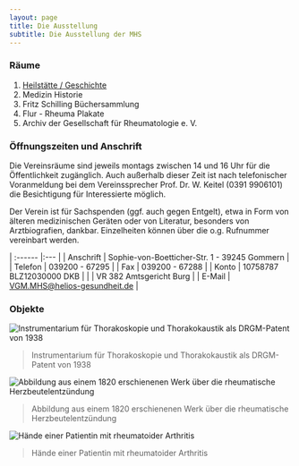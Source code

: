 ```yaml
---
layout: page
title: Die Ausstellung
subtitle: Die Ausstellung der MHS
---
```


### Räume

1. [Heilstätte / Geschichte](heilstaette-geschichte.md)
2. Medizin Historie
3. Fritz Schilling Büchersammlung
4. Flur - Rheuma Plakate
5. Archiv der Gesellschaft für Rheumatologie e. V.

### Öffnungszeiten und Anschrift

Die Vereinsräume sind jeweils montags zwischen 14 und 16 Uhr für die Öffentlichkeit zugänglich. Auch außerhalb dieser Zeit ist nach telefonischer Voranmeldung bei dem Vereinssprecher Prof. Dr. W. Keitel (0391 9906101) die Besichtigung für Interessierte möglich.

Der Verein ist für Sachspenden (ggf. auch gegen Entgelt), etwa in Form von älteren medizinischen Geräten oder von Literatur, besonders von Arztbiografien, dankbar.
Einzelheiten können über die o.g. Rufnummer vereinbart werden.

| :------ |:--- |
| Anschrift | Sophie-von-Boetticher-Str. 1 - 39245 Gommern  |
| Telefon   | 039200 - 67295 |
| Fax       | 039200 - 67288 |
| Konto     | 10758787 BLZ12030000 DKB |
|           | VR 382 Amtsgericht Burg |
| E-Mail    | VGM.MHS@helios-gesundheit.de |

### Objekte

![Instrumentarium für Thorakoskopie und Thorakokaustik als DRGM-Patent von 1938](../../img/mhs/instrumentarium-thorakoskopie-1938.png)
> Instrumentarium für Thorakoskopie und Thorakokaustik als DRGM-Patent von 1938

![Abbildung aus einem 1820 erschienenen Werk über die rheumatische Herzbeutelentzündung](../../img/mhs/herzbeutelentzündung-1820.png)
> Abbildung aus einem 1820 erschienenen Werk über die rheumatische Herzbeutelentzündung

![Hände einer Patientin mit rheumatoider Arthritis](../../img/mhs/haende-rheumatoider-arthritis.png)
> Hände einer Patientin mit rheumatoider Arthritis

